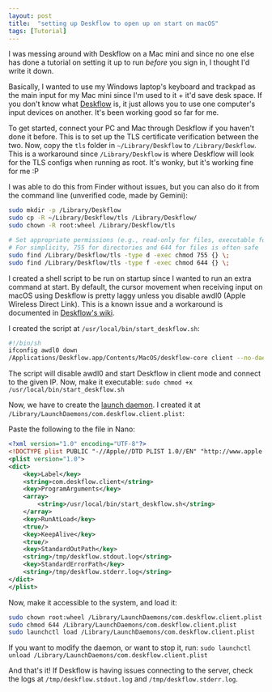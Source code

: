 ```yaml
---
layout: post
title:  "setting up Deskflow to open up on start on macOS"
tags: [Tutorial]
---
```


I was messing around with Deskflow on a Mac mini and since no one else has done a tutorial on
setting it up to run *before* you sign in, I thought I'd write it down.
<!--more-->

Basically, I wanted to use my Windows laptop's keyboard and trackpad as the main input for my Mac mini
since I'm used to it + it'd save desk space. If you don't know what [Deskflow](https://github.com/deskflow/deskflow/)
is, it just allows you to use one computer's input devices on another. It's been working good so far for me.

To get started, connect your PC and Mac through Deskflow if you haven't done it before. This is to set up the TLS
certificate verification between the two. Now, copy the `tls` folder in `~/Library/Deskflow` to `/Library/Deskflow`.
This is a workaround since `/Library/Deskflow` is where Deskflow will look for the TLS configs when running as root.
It's wonky, but it's working fine for me :P

I was able to do this from Finder without issues, but you can also do it from the command line (unverified code, made by Gemini):
```sh
sudo mkdir -p /Library/Deskflow
sudo cp -R ~/Library/Deskflow/tls /Library/Deskflow/
sudo chown -R root:wheel /Library/Deskflow/tls

# Set appropriate permissions (e.g., read-only for files, executable for directories)
# For simplicity, 755 for directories and 644 for files is often safe
sudo find /Library/Deskflow/tls -type d -exec chmod 755 {} \;
sudo find /Library/Deskflow/tls -type f -exec chmod 644 {} \;
```

I created a shell script to be run on startup since I wanted to run an extra command at start. By default,
the cursor movement when receiving input on macOS using Deskflow is pretty laggy unless you disable awdl0
(Apple Wireless Direct Link). This is a known issue and a workaround is documented in [Deskflow's wiki](https://github.com/deskflow/deskflow/wiki/Workarounds#macOS-laggy-cursor).

I created the script at `/usr/local/bin/start_deskflow.sh`:
```sh
#!/bin/sh
ifconfig awdl0 down
/Applications/Deskflow.app/Contents/MacOS/deskflow-core client --no-daemon --enable-crypto [replace this with your server's IP]
```

The script will disable awdl0 and start Deskflow in client mode and connect to the given IP. Now, make it executable:
`sudo chmod +x /usr/local/bin/start_deskflow.sh`

Now, we have to create the [launch daemon](https://support.apple.com/en-in/guide/terminal/apdc6c1077b-5d5d-4d35-9c19-60f2397b2369/mac).
I created it at `/Library/LaunchDaemons/com.deskflow.client.plist`:

Paste the following to the file in Nano:
```xml
<?xml version="1.0" encoding="UTF-8"?>
<!DOCTYPE plist PUBLIC "-//Apple//DTD PLIST 1.0//EN" "http://www.apple.com/DTDs/PropertyList-1.0.dtd">
<plist version="1.0">
<dict>
    <key>Label</key>
    <string>com.deskflow.client</string>
    <key>ProgramArguments</key>
    <array>
        <string>/usr/local/bin/start_deskflow.sh</string>
    </array>
    <key>RunAtLoad</key>
    <true/>
    <key>KeepAlive</key>
    <true/>
    <key>StandardOutPath</key>
    <string>/tmp/deskflow.stdout.log</string>
    <key>StandardErrorPath</key>
    <string>/tmp/deskflow.stderr.log</string>
</dict>
</plist>
```

Now, make it accessible to the system, and load it:
```sh
sudo chown root:wheel /Library/LaunchDaemons/com.deskflow.client.plist
sudo chmod 644 /Library/LaunchDaemons/com.deskflow.client.plist
sudo launchctl load /Library/LaunchDaemons/com.deskflow.client.plist
```

If you want to modify the daemon, or want to stop it, run:
`sudo launchctl unload /Library/LaunchDaemons/com.deskflow.client.plist`

And that's it! If Deskflow is having issues connecting to the server, check the logs at `/tmp/deskflow.stdout.log`
and `/tmp/deskflow.stderr.log`.